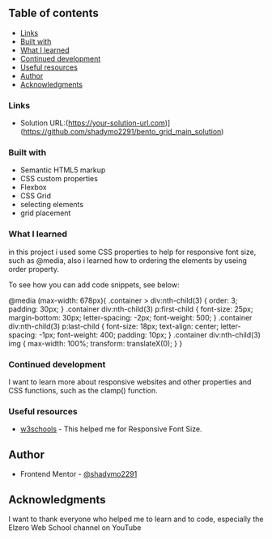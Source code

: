 ## Table of contents

- [Links](#links)
- [Built with](#built-with)
- [What I learned](#what-i-learned)
- [Continued development](#continued-development)
- [Useful resources](#useful-resources)
- [Author](#author)
- [Acknowledgments](#acknowledgments)

### Links

- Solution URL:(https://your-solution-url.com)](https://github.com/shadymo2291/bento_grid_main_solution)

### Built with

- Semantic HTML5 markup
- CSS custom properties
- Flexbox
- CSS Grid
- selecting elements
- grid placement

### What I learned

in this project i used some CSS properties to help for responsive font size, such as @media, also i learned how to ordering the elements by useing order property.

To see how you can add code snippets, see below:

@media (max-width: 678px){
.container > div:nth-child(3) {
order: 3;
padding: 30px;
}
.container div:nth-child(3) p:first-child {
font-size: 25px;
margin-bottom: 30px;
letter-spacing: -2px;
font-weight: 500;
}
.container div:nth-child(3) p:last-child {
font-size: 18px;
text-align: center;
letter-spacing: -1px;
font-weight: 400;
padding: 10px;
}
.container div:nth-child(3) img {
max-width: 100%;
transform: translateX(0);
}
}

### Continued development

I want to learn more about responsive websites and other properties and CSS functions, such as the clamp() function.

### Useful resources

- [w3schools](https://www.w3schools.com/howto/howto_css_responsive_text.asp) - This helped me for Responsive Font Size.

## Author

- Frontend Mentor - [@shadymo2291](https://www.frontendmentor.io/profile/shadymo2291)

## Acknowledgments

I want to thank everyone who helped me to learn and to code, especially the Elzero Web School channel on YouTube
